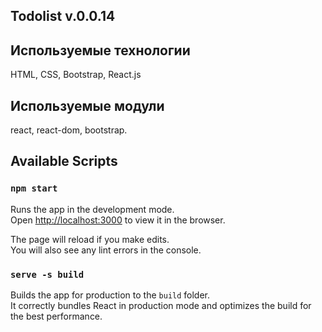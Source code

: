 ## Todolist v.0.0.14
## Используемые технологии

HTML, CSS, Bootstrap, React.js

## Используемые модули
react, react-dom, bootstrap.

## Available Scripts

### `npm start`

Runs the app in the development mode.<br />
Open [http://localhost:3000](http://localhost:3000) to view it in the browser.

The page will reload if you make edits.<br />
You will also see any lint errors in the console.

### `serve -s build`

Builds the app for production to the `build` folder.<br />
It correctly bundles React in production mode and optimizes the build for the best performance.


